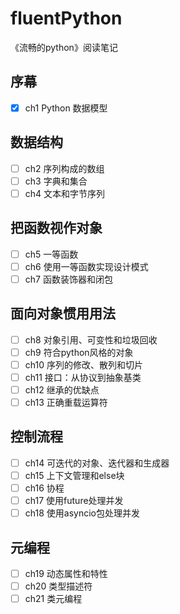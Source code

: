 # fluentPython
《流畅的python》阅读笔记
## 序幕
- [x] ch1 Python 数据模型
## 数据结构
- [ ] ch2 序列构成的数组
- [ ] ch3 字典和集合
- [ ] ch4 文本和字节序列
## 把函数视作对象
- [ ] ch5 一等函数
- [ ] ch6 使用一等函数实现设计模式
- [ ] ch7 函数装饰器和闭包
## 面向对象惯用用法
- [ ] ch8 对象引用、可变性和垃圾回收
- [ ] ch9 符合python风格的对象
- [ ] ch10 序列的修改、散列和切片
- [ ] ch11 接口：从协议到抽象基类
- [ ] ch12 继承的优缺点
- [ ] ch13 正确重载运算符
## 控制流程
- [ ] ch14 可迭代的对象、迭代器和生成器
- [ ] ch15 上下文管理和else块
- [ ] ch16 协程
- [ ] ch17 使用future处理并发
- [ ] ch18 使用asyncio包处理并发
## 元编程
- [ ] ch19 动态属性和特性 
- [ ] ch20 类型描述符
- [ ] ch21 类元编程
